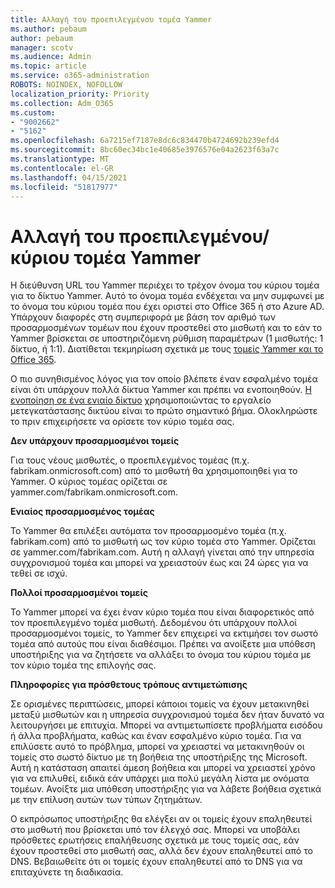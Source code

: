 ```yaml
---
title: Αλλαγή του προεπιλεγμένου τομέα Yammer
ms.author: pebaum
author: pebaum
manager: scotv
ms.audience: Admin
ms.topic: article
ms.service: o365-administration
ROBOTS: NOINDEX, NOFOLLOW
localization_priority: Priority
ms.collection: Adm_O365
ms.custom:
- "9002662"
- "5162"
ms.openlocfilehash: 6a7215ef7187e8dc6c834470b4724692b239efd4
ms.sourcegitcommit: 8bc60ec34bc1e40685e3976576e04a2623f63a7c
ms.translationtype: MT
ms.contentlocale: el-GR
ms.lasthandoff: 04/15/2021
ms.locfileid: "51817977"
---
```

# <a name="changing-the-defaultprimary-yammer-domain"></a>Αλλαγή του προεπιλεγμένου/κύριου τομέα Yammer

Η διεύθυνση URL του Yammer περιέχει το τρέχον όνομα του κύριου τομέα για το δίκτυο Yammer. Αυτό το όνομα τομέα ενδέχεται να μην συμφωνεί με το όνομα του κύριου τομέα που έχει οριστεί στο Office 365 ή στο Azure AD. Υπάρχουν διαφορές στη συμπεριφορά με βάση τον αριθμό των προσαρμοσμένων τομέων που έχουν προστεθεί στο μισθωτή και το εάν το Yammer βρίσκεται σε υποστηριζόμενη ρύθμιση παραμέτρων (1 μισθωτής: 1 δίκτυο, ή 1:1). Διατίθεται τεκμηρίωση σχετικά με τους [τομείς Yammer και το Office 365](https://docs.microsoft.com/yammer/configure-your-yammer-network/manage-yammer-domains).

Ο πιο συνηθισμένος λόγος για τον οποίο βλέπετε έναν εσφαλμένο τομέα είναι ότι υπάρχουν πολλά δίκτυα Yammer και πρέπει να ενοποιηθούν. [Η ενοποίηση σε ένα ενιαίο δίκτυο](https://docs.microsoft.com/yammer/configure-your-yammer-network/consolidate-multiple-yammer-networks) χρησιμοποιώντας το εργαλείο μετεγκατάστασης δικτύου είναι το πρώτο σημαντικό βήμα. Ολοκληρώστε το πριν επιχειρήσετε να ορίσετε τον κύριο τομέα σας.

**Δεν υπάρχουν προσαρμοσμένοι τομείς**

Για τους νέους μισθωτές, ο προεπιλεγμένος τομέας (π.χ. fabrikam.onmicrosoft.com) από το μισθωτή θα χρησιμοποιηθεί για το Yammer. Ο κύριος τομέας ορίζεται σε yammer.com/fabrikam.onmicrosoft.com.

**Ενιαίος προσαρμοσμένος τομέας**

Το Yammer θα επιλέξει αυτόματα τον προσαρμοσμένο τομέα (π.χ. fabrikam.com) από το μισθωτή ως τον κύριο τομέα στο Yammer. Ορίζεται σε yammer.com/fabrikam.com. Αυτή η αλλαγή γίνεται από την υπηρεσία συγχρονισμού τομέα και μπορεί να χρειαστούν έως και 24 ώρες για να τεθεί σε ισχύ.

**Πολλοί προσαρμοσμένοι τομείς**

Το Yammer μπορεί να έχει έναν κύριο τομέα που είναι διαφορετικός από τον προεπιλεγμένο τομέα μισθωτή. Δεδομένου ότι υπάρχουν πολλοί προσαρμοσμένοι τομείς, το Yammer δεν επιχειρεί να εκτιμήσει τον σωστό τομέα από αυτούς που είναι διαθέσιμοι. Πρέπει να ανοίξετε μια υπόθεση υποστήριξης για να ζητήσετε να αλλάξει το όνομα του κύριου τομέα με τον κύριο τομέα της επιλογής σας.

**Πληροφορίες για πρόσθετους τρόπους αντιμετώπισης**

Σε ορισμένες περιπτώσεις, μπορεί κάποιοι τομείς να έχουν μετακινηθεί μεταξύ μισθωτών και η υπηρεσία συγχρονισμού τομέα δεν ήταν δυνατό να λειτουργήσει με επιτυχία. Μπορεί να αντιμετωπίσετε προβλήματα εισόδου ή άλλα προβλήματα, καθώς και έναν εσφαλμένο κύριο τομέα. Για να επιλύσετε αυτό το πρόβλημα, μπορεί να χρειαστεί να μετακινηθούν οι τομείς στο σωστό δίκτυο με τη βοήθεια της υποστήριξης της Microsoft. Αυτή η κατάσταση απαιτεί άμεση βοήθεια και μπορεί να χρειαστεί χρόνο για να επιλυθεί, ειδικά εάν υπάρχει μια πολύ μεγάλη λίστα με ονόματα τομέων. Ανοίξτε μια υπόθεση υποστήριξης για να λάβετε βοήθεια σχετικά με την επίλυση αυτών των τύπων ζητημάτων.

Ο εκπρόσωπος υποστήριξης θα ελέγξει αν οι τομείς έχουν επαληθευτεί στο μισθωτή που βρίσκεται υπό τον έλεγχό σας. Μπορεί να υποβάλει πρόσθετες ερωτήσεις επαλήθευσης σχετικά με τους τομείς σας, εάν έχουν προστεθεί στο μισθωτή σας, αλλά δεν έχουν επαληθευτεί από το DNS. Βεβαιωθείτε ότι οι τομείς έχουν επαληθευτεί από το DNS για να επιταχύνετε τη διαδικασία.

